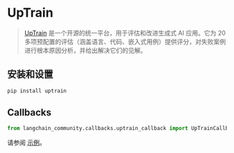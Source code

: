 # UpTrain

>[UpTrain](https://uptrain.ai/) 是一个开源的统一平台，用于评估和改进生成式 AI 应用。它为 20 多项预配置的评估（涵盖语言、代码、嵌入式用例）提供评分，对失败案例进行根本原因分析，并给出解决它们的见解。

## 安装和设置

```bash
pip install uptrain
```

## Callbacks

```python
from langchain_community.callbacks.uptrain_callback import UpTrainCallbackHandler
```

请参阅 [示例](/docs/integrations/callbacks/uptrain)。